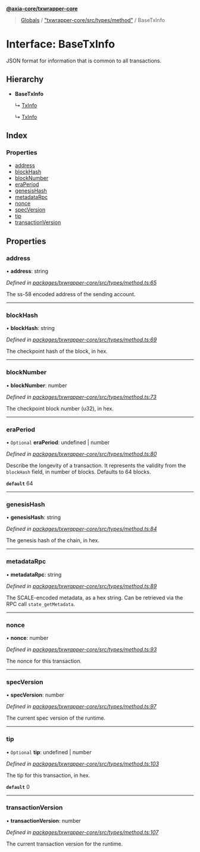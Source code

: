 **[@axia-core/txwrapper-core](../README.md)**

> [Globals](../globals.md) / ["txwrapper-core/src/types/method"](../modules/_txwrapper_core_src_types_method_.md) / BaseTxInfo

# Interface: BaseTxInfo

JSON format for information that is common to all transactions.

## Hierarchy

* **BaseTxInfo**

  ↳ [TxInfo](_txwrapper_core_src_types_method_.txinfo.md)

  ↳ [TxInfo](_txwrapper_core_src_types_method_.txinfo.md)

## Index

### Properties

* [address](_txwrapper_core_src_types_method_.basetxinfo.md#address)
* [blockHash](_txwrapper_core_src_types_method_.basetxinfo.md#blockhash)
* [blockNumber](_txwrapper_core_src_types_method_.basetxinfo.md#blocknumber)
* [eraPeriod](_txwrapper_core_src_types_method_.basetxinfo.md#eraperiod)
* [genesisHash](_txwrapper_core_src_types_method_.basetxinfo.md#genesishash)
* [metadataRpc](_txwrapper_core_src_types_method_.basetxinfo.md#metadatarpc)
* [nonce](_txwrapper_core_src_types_method_.basetxinfo.md#nonce)
* [specVersion](_txwrapper_core_src_types_method_.basetxinfo.md#specversion)
* [tip](_txwrapper_core_src_types_method_.basetxinfo.md#tip)
* [transactionVersion](_txwrapper_core_src_types_method_.basetxinfo.md#transactionversion)

## Properties

### address

•  **address**: string

*Defined in [packages/txwrapper-core/src/types/method.ts:65](https://github.com/axia-core/txwrapper-core/blob/731a943/packages/txwrapper-core/src/types/method.ts#L65)*

The ss-58 encoded address of the sending account.

___

### blockHash

•  **blockHash**: string

*Defined in [packages/txwrapper-core/src/types/method.ts:69](https://github.com/axia-core/txwrapper-core/blob/731a943/packages/txwrapper-core/src/types/method.ts#L69)*

The checkpoint hash of the block, in hex.

___

### blockNumber

•  **blockNumber**: number

*Defined in [packages/txwrapper-core/src/types/method.ts:73](https://github.com/axia-core/txwrapper-core/blob/731a943/packages/txwrapper-core/src/types/method.ts#L73)*

The checkpoint block number (u32), in hex.

___

### eraPeriod

• `Optional` **eraPeriod**: undefined \| number

*Defined in [packages/txwrapper-core/src/types/method.ts:80](https://github.com/axia-core/txwrapper-core/blob/731a943/packages/txwrapper-core/src/types/method.ts#L80)*

Describe the longevity of a transaction. It represents the validity from
the `blockHash` field, in number of blocks. Defaults to 64 blocks.

**`default`** 64

___

### genesisHash

•  **genesisHash**: string

*Defined in [packages/txwrapper-core/src/types/method.ts:84](https://github.com/axia-core/txwrapper-core/blob/731a943/packages/txwrapper-core/src/types/method.ts#L84)*

The genesis hash of the chain, in hex.

___

### metadataRpc

•  **metadataRpc**: string

*Defined in [packages/txwrapper-core/src/types/method.ts:89](https://github.com/axia-core/txwrapper-core/blob/731a943/packages/txwrapper-core/src/types/method.ts#L89)*

The SCALE-encoded metadata, as a hex string. Can be retrieved via the RPC
call `state_getMetadata`.

___

### nonce

•  **nonce**: number

*Defined in [packages/txwrapper-core/src/types/method.ts:93](https://github.com/axia-core/txwrapper-core/blob/731a943/packages/txwrapper-core/src/types/method.ts#L93)*

The nonce for this transaction.

___

### specVersion

•  **specVersion**: number

*Defined in [packages/txwrapper-core/src/types/method.ts:97](https://github.com/axia-core/txwrapper-core/blob/731a943/packages/txwrapper-core/src/types/method.ts#L97)*

The current spec version of the runtime.

___

### tip

• `Optional` **tip**: undefined \| number

*Defined in [packages/txwrapper-core/src/types/method.ts:103](https://github.com/axia-core/txwrapper-core/blob/731a943/packages/txwrapper-core/src/types/method.ts#L103)*

The tip for this transaction, in hex.

**`default`** 0

___

### transactionVersion

•  **transactionVersion**: number

*Defined in [packages/txwrapper-core/src/types/method.ts:107](https://github.com/axia-core/txwrapper-core/blob/731a943/packages/txwrapper-core/src/types/method.ts#L107)*

The current transaction version for the runtime.
